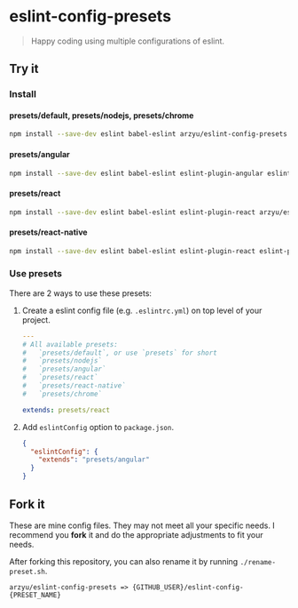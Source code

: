 # eslint-config-presets

> Happy coding using multiple configurations of eslint.

## Try it

### Install

#### presets/default, presets/nodejs, presets/chrome

```bash
npm install --save-dev eslint babel-eslint arzyu/eslint-config-presets
```

#### presets/angular

```bash
npm install --save-dev eslint babel-eslint eslint-plugin-angular eslint-config-angular arzyu/eslint-config-presets
```

#### presets/react

```bash
npm install --save-dev eslint babel-eslint eslint-plugin-react arzyu/eslint-config-presets
```

#### presets/react-native

```bash
npm install --save-dev eslint babel-eslint eslint-plugin-react eslint-plugin-react-native arzyu/eslint-config-presets
```

### Use presets

There are 2 ways to use these presets:

1. Create a eslint config file (e.g. `.eslintrc.yml`) on top level of your project.

	```yaml
	---
	# All available presets:
	#   `presets/default`, or use `presets` for short
	#   `presets/nodejs`
	#   `presets/angular`
	#   `presets/react`
	#   `presets/react-native`
	#   `presets/chrome`

	extends: presets/react
	```

2. Add `eslintConfig` option to `package.json`.

	```json
	{
	  "eslintConfig": {
		"extends": "presets/angular"
	  }
	}
	```

## Fork it

These are mine config files. They may not meet all your specific needs.
I recommend you **fork** it and do the appropriate adjustments to fit your needs.

After forking this repository, you can also rename it by running `./rename-preset.sh`.

```
arzyu/eslint-config-presets => {GITHUB_USER}/eslint-config-{PRESET_NAME}
```

